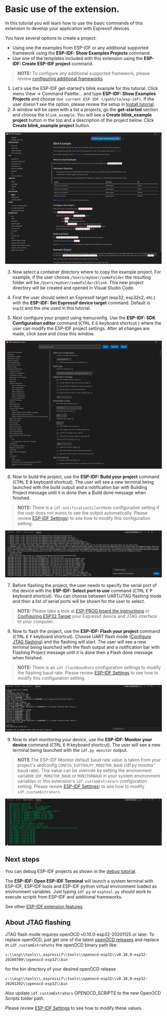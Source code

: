 # Basic use of the extension.

In this tutorial you will learn how to use the basic commands of this extension to develop your application with Espressif devices.

You have several options to create a project:

- Using one the examples from ESP-IDF or any additional supported framework using the **ESP-IDF: Show Examples Projects** command.
- Use one of the templates included with this extension using the **ESP-IDF: Create ESP-IDF project** command.

> **NOTE:** To configure any additional supported framework, please review [configuring additional frameworks](./additional_frameworks.md)

1. Let's use the ESP-IDF get-started's blink example for this tutorial. Click menu View -> Command Palette... and type **ESP-IDF: Show Examples Projects** and choose `Use current ESP-IDF (/path/to/esp-idf)`. If the user doesn't see the option, please review the setup in [Install tutorial](./install.md).
2. A window will be open with a list a projects, go the **get-started** section and choose the `blink_example`. You will see a **Create blink_example project** button in the top and a description of the project below. Click **Create blink_example project** button.

<p align="center">
  <img src="../../media/tutorials/basic_use/blink_example.png" alt="Blink example">
</p>

3. Now select a container directory where to copy the example project. For example, if the user choose `/Users/myUser/someFolder` the resulting folder will be `/Users/myUser/someFolder/blink`. This new project directory will be created and opened in Visual Studio Code.

4. First the user should select an Espressif target (esp32, esp32s2, etc.) with the **ESP-IDF: Set Espressif device target** command. Default is `esp32` and the one used in this tutorial.

5. Next configure your project using menuconfig. Use the **ESP-IDF: SDK Configuration editor** command (<kbd>CTRL</kbd> <kbd>E</kbd> <kbd>G</kbd> keyboard shortcut ) where the user can modify the ESP-IDF project settings. After all changes are made, click save and close this window.

<p align="center">
  <img src="../../media/tutorials/basic_use/gui_menuconfig.png" alt="GUI Menuconfig">
</p>

6. Now to build the project, use the **ESP-IDF: Build your project** command (<kbd>CTRL</kbd> <kbd>E</kbd> <kbd>B</kbd> keyboard shortcut). The user will see a new terminal being launched with the build output and a notification bar with Building Project message until it is done then a Build done message when finished.

> **NOTE:** There is a `idf.notificationSilentMode` configuration setting if the user does not wants to see the output automatically. Please review [ESP-IDF Settings](../SETTINGS.md)) to see how to modify this configuration setting.

<p align="center">
  <img src="../../media/tutorials/basic_use/build.png" alt="Building">
</p>

7. Before flashing the project, the user needs to specify the serial port of the device with the **ESP-IDF: Select port to use** command (<kbd>CTRL</kbd> <kbd>E</kbd> <kbd>P</kbd> keyboard shortcut). You can choose between UART/JTAG flashing mode and then a list of serial ports will be shown for the user to select.

> **NOTE:** Please take a look at [ESP-PROG board the instructions](https://docs.espressif.com/projects/espressif-esp-iot-solution/en/latest/hw-reference/ESP-Prog_guide.html#step-by-step-instruction) or [Configuring ESP32 Target](https://docs.espressif.com/projects/esp-idf/en/stable/esp32/api-guides/jtag-debugging/index.html#configuring-esp32-target) your Espressif device and JTAG interface to your computer.

8. Now to flash the project, use the **ESP-IDF: Flash your project** command (<kbd>CTRL</kbd> <kbd>E</kbd> <kbd>F</kbd> keyboard shortcut). Choose UART flash mode ([Configure JTAG flashing](#About-JTAG-flashing)) and the flashing will start. The user will see a new terminal being launched with the flash output and a notification bar with Flashing Project message until it is done then a Flash done message when finished.

> **NOTE:** There is an `idf.flashBaudRate` configuration settings to modify the flashing baud rate. Please review [ESP-IDF Settings](../SETTINGS.md) to see how to modify this configuration setting.

<p align="center">
  <img src="../../media/tutorials/basic_use/flash.png" alt="Flashing">
</p>

9. Now to start monitoring your device, use the **ESP-IDF: Monitor your device** command (<kbd>CTRL</kbd> <kbd>E</kbd> <kbd>M</kbd> keyboard shortcut). The user will see a new terminal being launched with the `idf.py monitor` output.

> **NOTE** The ESP-IDF Monitor default baud rate value is taken from your project's skdconfig `CONFIG_ESPTOOLPY_MONITOR_BAUD` (idf.py monitor' baud rate). This value can be override by setting the environment variable `IDF_MONITOR_BAUD` or `MONITORBAUD` in your system environment variables or this extension's `idf.customExtraVars` configuration setting. Please review [ESP-IDF Settings](../SETTINGS.md)) to see how to modify `idf.customExtraVars`.

<p align="center">
  <img src="../../media/tutorials/basic_use/monitor.png" alt="Monitor">
</p>

## Next steps

You can debug ESP-IDF projects as shown in the [debug tutorial](./debugging.md).

The **ESP-IDF: Open ESP-IDF Terminal** will launch a system terminal with ESP-IDF, ESP-IDF tools and ESP-IDF python virtual environment loaded as environment variables. Just typing `idf.py` or `esptool.py` should work to execute scripts from ESP-IDF and additional frameworks.

See other [ESP-IDF extension features](../FEATURES.md).

## About JTAG flashing

JTAG flash mode requires openOCD v0.10.0-esp32-20201125 or later. To replace openOCD, just get one of the latest [openOCD releases](https://github.com/espressif/openocd-esp32/releases) and replace in `idf.customExtraPaths` the openOCD binary path like:

```
c:\\esp\\tools\\.espressif\\tools\\openocd-esp32\\v0.10.0-esp32-20200709\\openocd-esp32\\bin
```

for the bin directory of your desired openOCD release

```
c:\\esp\\tools\\.espressif\\tools\\openocd-esp32\\v0.10.0-esp32-20201202\\openocd-esp32\\bin
```

Also update `idf.customExtraVars` OPENOCD_SCRIPTS to the new OpenOCD Scripts folder path.

Please review [ESP-IDF Settings](../SETTINGS.md) to see how to modify these values.
